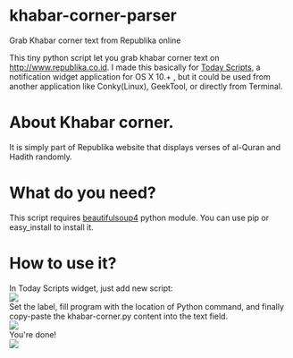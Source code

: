 # khabar-corner-parser
Grab Khabar corner text from Republika online

This tiny python script let you grab khabar corner text on http://www.republika.co.id. I made this basically for <a href='https://github.com/SamRothCA/Today-Scripts'>Today Scripts</a>, a notification widget application for OS X 10.+ , but it could be used from another application like Conky(Linux), GeekTool, or directly from Terminal.

# About Khabar corner.
It is simply part of Republika website that displays verses of al-Quran and Hadith randomly. 

# What do you need?
This script requires <a href="https://pypi.python.org/pypi/beautifulsoup4">beautifulsoup4</a> python module. You can use pip or easy_install to install it.

# How to use it?
In Today Scripts widget, just add new script:<br>
<img src="https://www.dropbox.com/s/iyhonuqj5z4dz94/1.png?raw=1">
<br>Set the label, fill program with the location of Python command, and finally copy-paste the khabar-corner.py content into the text field.<br>
<img src="https://www.dropbox.com/s/0usc499tbgtqf3c/2.png?raw=1">
<br>You're done!<br>
<img src="https://www.dropbox.com/s/jxn00gvnvcd5ats/3.png?raw=1">
